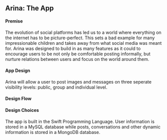 ## Arina: The App

#### Premise

The evolution of social platforms has led us to a world where everything on the internet has to be picture-perfect. This sets a bad example for many impressionable children and takes away from what social media was meant for. Arina was designed to build in as many features as it could to encourage users to be not only be comfortable posting informally, but nurture relations between users and focus on the world around them.

#### App Design

Arina will allow a user to post images and messages on three seperate visibility levels: public, group and individual level.

#### Design Flow

#### Design Choices

The app is built in the Swift Programming Language. User information is stored in a MySQL database while posts, conversations and other dynamic information is stored in a MongoDB database.

